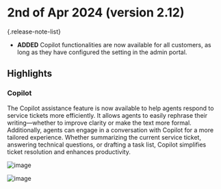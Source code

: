 # 2nd of Apr 2024 (version 2.12)

{.release-note-list}
- **ADDED** Copilot functionalities are now available for all customers, as long as they have configured the setting in the admin portal.  

## Highlights

### Copilot

The Copilot assistance feature is now available to help agents respond to service tickets more efficiently. It allows agents to easily rephrase their writing—whether to improve clarity or make the text more formal. Additionally, agents can engage in a conversation with Copilot for a more tailored experience. Whether summarizing the current service ticket, answering technical questions, or drafting a task list, Copilot simplifies ticket resolution and enhances productivity.

![image](https://github.com/user-attachments/assets/aeb4b5af-7412-45ad-89a9-b31c37e37702)

![image](https://github.com/user-attachments/assets/677b2b6a-97b4-41d6-9ddb-054fd32b84b1)
